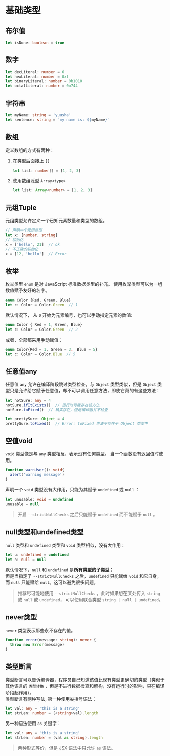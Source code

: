 # 基础类型

## 布尔值
```ts
let isDone: boolean = true
```

## 数字
```ts
let decLiteral: number = 6
let hexLiteral: number = 0xf
let binaryLiteral: number = 0b1010
let octalLiteral: number = 0o744
```

## 字符串
```ts
let myName: string = 'yuusha'
let sentence: string = `my name is: ${myName}`
```

## 数组
定义数组的方式有两种：  
1. 在类型后面接上 `[]`  
   ```ts
   let list: number[] = [1, 2, 3]
   ```  
2. 使用数组泛型 `Array<type>`  
   ```ts
   let list: Array<number> = [1, 2, 3]
   ```

## 元组Tuple
元组类型允许定义一个已知元素数量和类型的数组。  
```ts
// 声明一个元组类型
let x: [number, string]
// 初始化
x = ['hello', 21]  // ok
// 不正确的初始化
x = [12, 'hello']  // Error
```  

## 枚举
枚举类型 `enum` 是对 JavaScript 标准数据类型的补充。 使用枚举类型可以为一组数值赋予友好的名字。  
```ts
enum Color {Red, Green, Blue}
let c: Color = Color.Green  // 1
```  
默认情况下， 从 `0` 开始为元素编号，也可以手动指定元素的数值:  
```ts
enum Color { Red = 1, Green, Blue}
let c: Color = Color.Green  // 2
```  
或者，全部都采用手动赋值： 
```ts
enum Color{Red = 1, Green = 3， Blue = 5}
let c: Color = Color.Blue  // 5
```

## 任意值any
任意值 `any` 允许在编译阶段跳过类型检查，与 `Object` 类型类似，但是 `Object` 类型只是允许给它赋予任意值，却不可以调用任意方法，即使它真的有这些方法：  
```ts
let notSure: any = 4
notSure.ifItExists()  // 运行时可能存在该方法
notSure.toFixed()  // 确实存在，但是编译器并不检查

let prettySure: Object = 4
prettySure.toFixed()  // Error: toFixed 方法不存在于 Object 类型中
```  

## 空值void
`void` 类型像是与 `any` 类型相反，表示没有任何类型。 当一个函数没有返回值时使用。  
```ts
function warnUser(): void{
  alert('warning message')
}
```  
声明一个 `void` 类型没有大作用，只能为其赋予 `undefined` 或 `null` ：  
```ts
let unusable: void = undefined
unusable = null
```  
>  开启 `--strictNullChecks` 之后只能赋予 `undefined` 而不能赋予 `null` 。  

## null类型和undefined类型
`null` 类型和 `undefined` 类型和 `void` 类型相似，没有大作用：  
```ts
let u: undefined = undefined
let n: null = null
```  
默认情况下，`null` 和 `undefined` 是**所有类型的子类型**；  
但是当指定了 `--strictNullChecks` 之后，`undefined` 只能赋给 `void` 和它自身，而 `null` 只能赋给 `null`。这可以避免很多问题。  
> 推荐尽可能地使用 `--strictNullChecks` ，此时如果想在某处传入 `string` 或 `null` 或 `undefined`， 可以使用联合类型 `string | null | undefined`。  

## never类型
`never` 类型表示那些永不存在的值。  
```ts
function error(message: string): never {
  throw new Error(message)
}
```  

## 类型断言
类型断言可以告诉编译器，程序员自己知道该值比现有类型更确切的类型（类似于其他语言的 `类型转换` ，但是不进行数据检查和解构，没有运行时的影响，只在编译阶段起作用）。  
类型断言有两种写法, 第一种使用尖括号语法：  
```ts
let val: any = 'this is a string'
let strLen: number = (<string>val).length
```  
另一种语法使用 `as` 关键字：  
```ts
let val: any = 'this is a string'
let strLen: number = (val as string).length
```  
> 两种形式等价，但是 JSX 语法中只允许 `as` 语法。  

